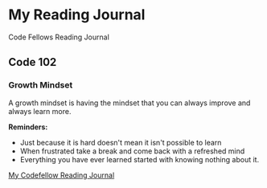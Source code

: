 # My Reading Journal
Code Fellows Reading Journal

## Code 102

### Growth Mindset

A growth mindset is having the mindset that you can always improve and always learn more. 

**Reminders:**

- Just because it is hard doesn't mean it isn't possible to learn
- When frustrated take a break and come back with a refreshed mind
- Everything you have ever learned started with knowing nothing about it.

[My Codefellow Reading Journal](peterson-philomath.gethub.io/reading-notes)
